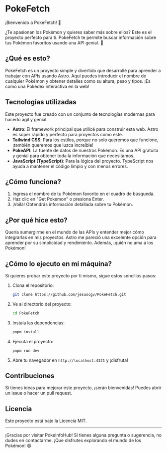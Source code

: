 # PokeFetch

¡Bienvenido a PokeFetch! 🎉

¿Te apasionan los Pokémon y quieres saber más sobre ellos? Este es el proyecto perfecto para ti. PokeFetch te permite buscar información sobre tus Pokémon favoritos usando una API genial. 🚀

## ¿Qué es esto?

PokeFetch es un proyecto simple y divertido que desarrollé para aprender a trabajar con APIs usando Astro. Aquí puedes introducir el nombre de cualquier Pokémon y obtener detalles como su altura, peso y tipos. ¡Es como una Pokédex interactiva en la web!

## Tecnologías utilizadas

Este proyecto fue creado con un conjunto de tecnologías modernas para hacerlo ágil y genial:

- **Astro**: El framework principal que utilicé para construir esta web. Astro es súper rápido y perfecto para proyectos como este.
- **Tailwind CSS**: Para los estilos, porque no solo queremos que funcione, ¡también queremos que luzca increíble!
- **PokeAPI**: La fuente de datos de nuestros Pokémon. Es una API gratuita y genial para obtener toda la información que necesitamos.
- **JavaScript (TypeScript)**: Para la lógica del proyecto. TypeScript nos ayuda a mantener el código limpio y con menos errores.

## ¿Cómo funciona?

1. Ingresa el nombre de tu Pokémon favorito en el cuadro de búsqueda.
2. Haz clic en "Get Pokemon" o presiona Enter.
3. ¡Voilà! Obtendrás información detallada sobre tu Pokémon.

## ¿Por qué hice esto?

Quería sumergirme en el mundo de las APIs y entender mejor cómo integrarlas en mis proyectos. Astro me pareció una excelente opción para aprender por su simplicidad y rendimiento. Además, ¡quién no ama a los Pokémon!

## ¿Cómo lo ejecuto en mi máquina?

Si quieres probar este proyecto por ti mismo, sigue estos sencillos pasos:

1. Clona el repositorio:
   ```bash
   git clone https://github.com/jesuscgv/PokeFetch.git
   ```

2. Ve al directorio del proyecto:
   ```bash
   cd PokeFetch
   ```

3. Instala las dependencias:
   ```bash
   pnpm install
   ```

4. Ejecuta el proyecto:
   ```bash
   pnpm run dev
   ```

5. Abre tu navegador en `http://localhost:4321` y ¡disfruta!

## Contribuciones

Si tienes ideas para mejorar este proyecto, ¡serán bienvenidas! Puedes abrir un issue o hacer un pull request.

## Licencia

Este proyecto está bajo la Licencia MIT.

---

¡Gracias por visitar PokeInfoHub! Si tienes alguna pregunta o sugerencia, no dudes en contactarme. ¡Que disfrutes explorando el mundo de los Pokémon! 😄
